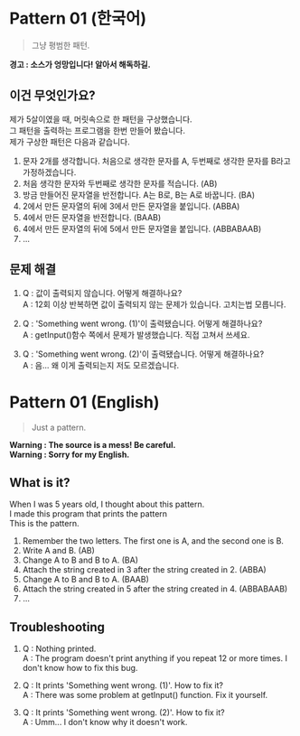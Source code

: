 # Pattern 01 (한국어)
> 그냥 평범한 패턴.

**경고 : 소스가 엉망입니다! 알아서 해독하길.**  
## 이건 무엇인가요?
제가 5살이였을 때, 머릿속으로 한 패턴을 구상했습니다.  
그 패턴을 출력하는 프로그램을 한번 만들어 봤습니다.  
제가 구상한 패턴은 다음과 같습니다.  

1. 문자 2개를 생각합니다. 처음으로 생각한 문자를 A, 두번째로 생각한 문자를 B라고 가정하겠습니다.
2. 처음 생각한 문자와 두번째로 생각한 문자를 적습니다. (AB)
3. 방금 만들어진 문자열을 반전합니다. A는 B로, B는 A로 바꿉니다. (BA)
4. 2에서 만든 문자열의 뒤에 3에서 만든 문자열을 붙입니다. (ABBA)
5. 4에서 만든 문자열을 반전합니다. (BAAB)
6. 4에서 만든 문자열의 뒤에 5에서 만든 문자열을 붙입니다. (ABBABAAB)
7. ...

## 문제 해결
1. Q : 값이 출력되지 않습니다. 어떻게 해결하나요?  
A : 12회 이상 반복하면 값이 출력되지 않는 문제가 있습니다. 고치는법 모릅니다.

2. Q : 'Something went wrong. (1)'이 출력됐습니다. 어떻게 해결하나요?  
A : getInput()함수 쪽에서 문제가 발생했습니다. 직접 고쳐서 쓰세요.

3. Q : 'Something went wrong. (2)'이 출력됐습니다. 어떻게 해결하나요?  
A : 음... 왜 이게 출력되는지 저도 모르겠습니다.

# Pattern 01 (English)
> Just a pattern.

**Warning : The source is a mess! Be careful.  
Warning : Sorry for my English.**
## What is it?
When I was 5 years old, I thought about this pattern.  
I made this program that prints the pattern  
This is the pattern.

1. Remember the two letters. The first one is A, and the second one is B.
2. Write A and B. (AB)
3. Change A to B and B to A. (BA)
4. Attach the string created in 3 after the string created in 2. (ABBA)
5. Change A to B and B to A. (BAAB)
6. Attach the string created in 5 after the string created in 4. (ABBABAAB)
7. ...

## Troubleshooting
1. Q : Nothing printed.  
A : The program doesn't print anything if you repeat 12 or more times. I don't know how to fix this bug.

2. Q : It prints 'Something went wrong. (1)'. How to fix it?  
A : There was some problem at getInput() function. Fix it yourself.

3. Q : It prints 'Something went wrong. (2)'. How to fix it?  
A : Umm... I don't know why it doesn't work.
